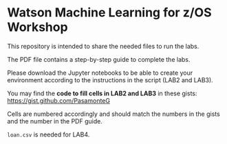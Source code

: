 # Watson Machine Learning for z/OS Workshop 

This repository is intended to share the needed files to run the labs. 

The PDF file contains a step-by-step guide to complete the labs. 

Please download the Jupyter notebooks to be able to create your environment according to the instructions in the script (LAB2 and LAB3).

You may find the **code to fill cells in LAB2 and LAB3** in these gists: https://gist.github.com/PasamonteG 

Cells are numbered accordingly and should match the numbers in the gists and the number in the PDF guide.

`loan.csv` is needed for LAB4.
